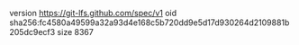 version https://git-lfs.github.com/spec/v1
oid sha256:fc4580a49599a32a93d4e168c5b720dd9e5d17d930264d2109881b205dc9ecf3
size 8367
